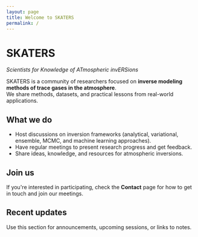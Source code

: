 ```yaml
---
layout: page
title: Welcome to SKATERS
permalink: /
---
```


# SKATERS
_Scientists for Knowledge of ATmospheric invERSions_

SKATERS is a community of researchers focused on **inverse modeling methods of trace gases in the atmosphere**.  
We share methods, datasets, and practical lessons from real-world applications.

## What we do
- Host discussions on inversion frameworks (analytical, variational, ensemble, MCMC, and machine learning approaches).
- Have regular meetings to present research progress and get feedback.
- Share ideas, knowledge, and resources for atmospheric inversions.

## Join us
If you're interested in participating, check the **Contact** page for how to get in touch and join our meetings.

## Recent updates
Use this section for announcements, upcoming sessions, or links to notes.
